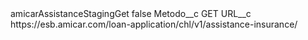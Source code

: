 <?xml version="1.0" encoding="UTF-8"?>
<CustomMetadata xmlns="http://soap.sforce.com/2006/04/metadata" xmlns:xsi="http://www.w3.org/2001/XMLSchema-instance" xmlns:xsd="http://www.w3.org/2001/XMLSchema">
    <label>amicarAssistanceStagingGet</label>
    <protected>false</protected>
    <values>
        <field>Metodo__c</field>
        <value xsi:type="xsd:string">GET</value>
    </values>
    <values>
        <field>URL__c</field>
        <value xsi:type="xsd:string">https://esb.amicar.com/loan-application/chl/v1/assistance-insurance/</value>
    </values>
</CustomMetadata>
